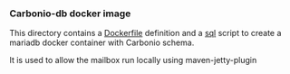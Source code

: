 ### Carbonio-db docker image

This directory contains a [Dockerfile](Dockerfile) definition and a [sql](db.sql) script to create a mariadb docker container with Carbonio schema.

It is used to allow the mailbox run locally using maven-jetty-plugin
